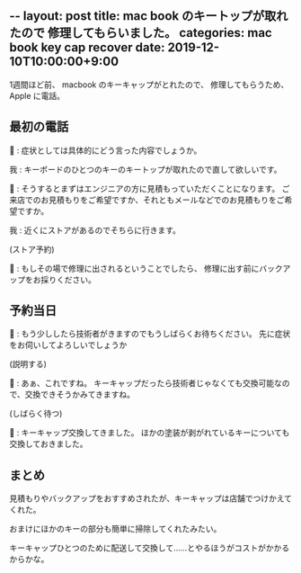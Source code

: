--
layout: post
title: mac book のキートップが取れたので 修理してもらいました。
categories: mac book key cap recover
date: 2019-12-10T10:00:00+9:00
---

1週間ほど前、 macbook のキーキャップがとれたので、 修理してもらうため、 Apple に電話。

## 最初の電話

🍎 : 症状としては具体的にどう言った内容でしょうか。

我 : キーボードのひとつのキーのキートップが取れたので直して欲しいです。

🍎 : そうするとまずはエンジニアの方に見積もっていただくことになります。 ご来店でのお見積もりをご希望ですか、それともメールなどでのお見積もりをご希望ですか。

我 : 近くにストアがあるのでそちらに行きます。

(ストア予約)

🍎 : もしその場で修理に出されるということでしたら、 修理に出す前にバックアップをお採りください。

## 予約当日

🍎 : もう少ししたら技術者がきますのでもうしばらくお待ちください。 先に症状をお伺いしてよろしいでしょうか

(説明する)

🍎 : あぁ、これですね。 キーキャップだったら技術者じゃなくても交換可能なので、交換できそうかみてきますね。

(しばらく待つ)

🍎 : キーキャップ交換してきました。 ほかの塗装が剥がれているキーについても交換しておきました。

## まとめ

見積もりやバックアップをおすすめされたが、キーキャップは店舗でつけかえてくれた。

おまけにほかのキーの部分も簡単に掃除してくれたみたい。

キーキャップひとつのために配送して交換して......とやるほうがコストがかかるからかな。
